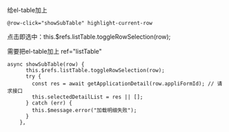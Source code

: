 给el-table加上

```
@row-click="showSubTable" highlight-current-row
```



点击即选中：this.$refs.listTable.toggleRowSelection(row);

需要把el-table加上 ref="listTable"

```
async showSubTable(row) {
      this.$refs.listTable.toggleRowSelection(row);
      try {
        const res = await getApplicationDetail(row.appliFormId); // 请求接口
        this.selectedDetailList = res || [];
      } catch (err) {
        this.$message.error("加载明细失败");
      }
    },
```


